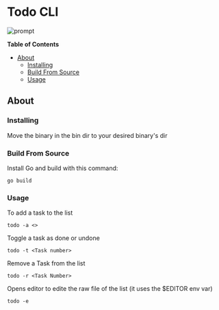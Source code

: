 Todo CLI
============


![prompt](https://raw.githubusercontent.com/HxX2/todocli/main/images/todo.png)


**Table of Contents**

<!-- toc -->

- [About](#about)
  * [Installing](#installing)
  * [Build From Source](#post-installation)
  * [Usage](#uninstalling)

<!-- tocstop -->

## About

### Installing

Move the binary in the bin dir to your desired binary's dir

### Build From Source

Install Go and build with this command:

```console
go build
```

### Usage

To add a task to the list

```console
todo -a <>
```
Toggle a task as done or undone

```console
todo -t <Task number>
```
Remove a Task from the list

```console
todo -r <Task Number>
```
Opens editor to edite the raw file of the list (it uses the $EDITOR env var)

```console
todo -e 
```
